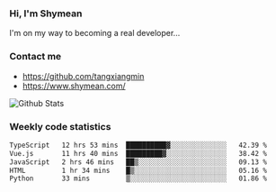 ### Hi, I'm Shymean

I'm on my way to becoming a real developer...

### Contact me

- <https://github.com/tangxiangmin>
- <https://www.shymean.com/>

![Github Stats](https://github-readme-stats.vercel.app/api?username=tangxiangmin&show_icons=true&theme=dark)


###  Weekly code statistics

<!--START_SECTION:waka-->

```txt
TypeScript   12 hrs 53 mins  ██████████▓░░░░░░░░░░░░░░   42.39 %
Vue.js       11 hrs 40 mins  █████████▓░░░░░░░░░░░░░░░   38.42 %
JavaScript   2 hrs 46 mins   ██▒░░░░░░░░░░░░░░░░░░░░░░   09.13 %
HTML         1 hr 34 mins    █▒░░░░░░░░░░░░░░░░░░░░░░░   05.16 %
Python       33 mins         ▒░░░░░░░░░░░░░░░░░░░░░░░░   01.86 %
```

<!--END_SECTION:waka-->